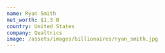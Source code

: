 ```yaml
---
name: Ryan Smith
net_worth: $1.3 B
country: United States
company: Qualtrics
image: /assets/images/billionaires/ryan_smith.jpg
---
```

